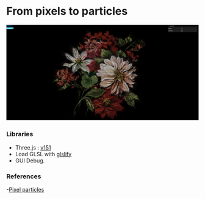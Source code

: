 # From pixels to particles


![screenshot](src/assets/screenshot.png)


### Libraries

- Three.js : [v151](https://unpkg.com/browse/three@0.151.2/)
- Load GLSL with [glslify](https://github.com/glslify/glslify)
- GUI Debug.

### References
-[Pixel particles](https://codepen.io/zadvorsky/pen/VaXqRW)
